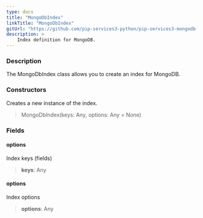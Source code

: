 ```yaml
---
type: docs
title: "MongoDbIndex"
linkTitle: "MongoDbIndex"
gitUrl: "https://github.com/pip-services3-python/pip-services3-mongodb-python"
description: >
    Index definition for MongoDB.
---
```


### Description

The MongoDbIndex class allows you to create an index for MongoDB.

### Constructors
Creates a new instance of the index.

> MongoDbIndex(keys: Any, options: Any = None)

### Fields

<span class="hide-title-link">

#### options
Index keys (fields)
> **keys**: Any

#### options
Index options
> **options**: Any

</span>
